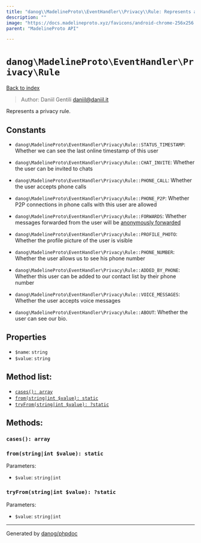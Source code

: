 ```yaml
---
title: "danog\\MadelineProto\\EventHandler\\Privacy\\Rule: Represents a privacy rule."
description: ""
image: "https://docs.madelineproto.xyz/favicons/android-chrome-256x256.png"
parent: "MadelineProto API"

---
```

# `danog\MadelineProto\EventHandler\Privacy\Rule`
[Back to index](../../../../index.html)

> Author: Daniil Gentili <daniil@daniil.it>  
  

Represents a privacy rule.  




## Constants
* `danog\MadelineProto\EventHandler\Privacy\Rule::STATUS_TIMESTAMP`: Whether we can see the last online timestamp of this user

* `danog\MadelineProto\EventHandler\Privacy\Rule::CHAT_INVITE`: Whether the user can be invited to chats

* `danog\MadelineProto\EventHandler\Privacy\Rule::PHONE_CALL`: Whether the user accepts phone calls

* `danog\MadelineProto\EventHandler\Privacy\Rule::PHONE_P2P`: Whether P2P connections in phone calls with this user are allowed

* `danog\MadelineProto\EventHandler\Privacy\Rule::FORWARDS`: Whether messages forwarded from the user will be [anonymously forwarded](https://telegram.org/blog/unsend-privacy-emoji#anonymous-forwarding)

* `danog\MadelineProto\EventHandler\Privacy\Rule::PROFILE_PHOTO`: Whether the profile picture of the user is visible

* `danog\MadelineProto\EventHandler\Privacy\Rule::PHONE_NUMBER`: Whether the user allows us to see his phone number

* `danog\MadelineProto\EventHandler\Privacy\Rule::ADDED_BY_PHONE`: Whether this user can be added to our contact list by their phone number

* `danog\MadelineProto\EventHandler\Privacy\Rule::VOICE_MESSAGES`: Whether the user accepts voice messages

* `danog\MadelineProto\EventHandler\Privacy\Rule::ABOUT`: Whether the user can see our bio.

## Properties
* `$name`: `string` 
* `$value`: `string` 

## Method list:
* [`cases(): array`](#cases-array)
* [`from(string|int $value): static`](#from-string-int-value-static)
* [`tryFrom(string|int $value): ?static`](#tryfrom-string-int-value-static)

## Methods:
### `cases(): array`





### `from(string|int $value): static`




Parameters:

* `$value`: `string|int`   



### `tryFrom(string|int $value): ?static`




Parameters:

* `$value`: `string|int`   



---
Generated by [danog/phpdoc](https://phpdoc.daniil.it)

